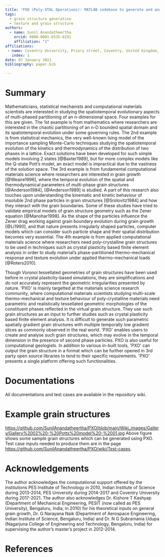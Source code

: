 ```yaml
---
title: 'PXO (Poly-XTAL Operations): MATLAB codebase to generate and analyse complex 2D grain structures '
tags:
  - grain structure generation
  - texture and grain structure
authors:
  - name: Sunil Anandatheertha
    orcid: 0000-0001-6535-8191
    affiliation: "1"
affiliations:
 - name: Coventry University, Priory street, Coventry, United Kingdom, CV1 5FB
   index: 1
date: 07 January 2021
bibliography: paper.bib

---
```


# Summary
Mathematicians, statistical mechanists and computational materials scientists are interested in studying the spatiotemporal evolutionary aspects of multi-phased partitioning of an n-dimensional space. Four examples for this are given. The 1st example is from mathematics where researchers are interested in the chaotic partitioning of an n-D bounded spatial domain and its spatiotemporal evolution under some governing rules. The 2nd example is from statistical mechanics, the very well-known Ising model of the importance sampling Monte-Carlo techniques studying the spatiotemporal evolution of the kinetics and thermodynamics of the distribution of two phases in a lattice. Exact solutions have been developed for such simple models involving 2 states [@Baxter1989], but for more complex models like the Q-state Pott’s model, an exact model is impractical due to the vastness of the solution space. The 3rd example is from fundamental computational materials science where researchers are interested in grain growth [@Weaire1996], where the temporal evolution of the spatial and thermodynamical parameters of multi-phase grain structures [@Anderson1984], [@Anderson1989] is studied. A part of this research also touches upon understanding the kinematic and kinetic behaviour of insoluble 2nd phase particles in grain structures [@Srolovitz1984] and how they interact with the grain boundaries. Some of these studies have tried to validate empirical models of grain structure geometry such as the Zener equation [@Manohar1998]. As the shape of the particles influence the Zener drag working against grain boundary evolution during grain growth [@Li1990], and that nature presents irregularly shaped particles, computer models which can consider such particle shape and their spatial distribution becomes very essential. The 4th example is from applied computational materials science where researchers need poly-crystalline grain structures to be used in techniques such as crystal plasticity based finite element analysis in order to study material’s phase-partitioned thermo-mechanical response and texture evolution under applied thermo-mechanical loads [@Roters2010]. 

Though Voronoi tessellated geometries of grain structures have been used before in crystal plasticity-based simulations, they are simplifications and do not accurately represent the geometric irregularities presented by nature. 'PXO' is mainly targetted at the materials science research community, where computational materials scientists studying multi-scale thermo-mechanical and texture behaviour of poly-crystalline materials need parametric and realistically tessellated geometric morphologies of the constituent phases reflected in the virtual grain structure. They use such grain structures as an input to further studies such as crystal plasticity based finite element analysis. It is difficult to generate such parametric spatially gradient grain structures with multiple temporally low gradient slices as commonly observed in the real world. 'PXO' enables users to create and analyse such grain structures, which may evolve in the temporal dimension in the presence of second phase particles. PXO is also useful for computational geologists. In addition to various in-built tools, 'PXO' can output the grain structure in a format which can be further opened in 3rd party open source libraries to tend to their specific requirements. 'PXO' presents a single platform  offering such functionalities.

# Documentations
All documentations and test cases are available in the repository wiki.

# Example grain structures
https://github.com/SunilAnandatheertha/PXO/blob/main/Wiki_images/Gallery/Gallery%2002%20-%20Potts%20model%20-%2001.jpg
Above figure shows some sample grain structures which can be generated using PXO. Test case inputs needed to produce them are in the page https://github.com/SunilAnandatheertha/PXO/wiki/Test-cases.
# Acknowledgements

The author acknowledges the computational support offered by the institutions PES Institute of Technology in 2010, Indian Institute of Science during 2013-2014, PES University during 2014-2017 and Coventry University during 2017-2021. The author also acknowledges Dr. Kishore T Kashyap (Department of Mechanical Engineering, PESIT (now called as PES University), Bengaluru, India, in 2010) for his theoretical inputs on general grain growth, Dr. G Narayana Naik (Department of Aerospace Engineering, Indian Institute of Science, Bengaluru, India) and Dr. N G Subramania Udupa (Nagarjuna College of Engineering and Technology, Bengaluru, India) for supervising the author’s master’s project in 2012-2014.

# References
